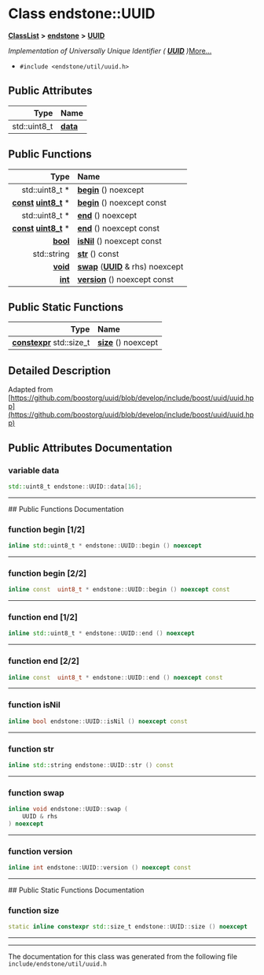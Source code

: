 

# Class endstone::UUID



[**ClassList**](annotated.md) **>** [**endstone**](namespaceendstone.md) **>** [**UUID**](classendstone_1_1UUID.md)



_Implementation of Universally Unique Identifier (_ [_**UUID**_](classendstone_1_1UUID.md) _)_[More...](#detailed-description)

* `#include <endstone/util/uuid.h>`





















## Public Attributes

| Type | Name |
| ---: | :--- |
|  std::uint8\_t | [**data**](#variable-data)  <br> |
















## Public Functions

| Type | Name |
| ---: | :--- |
|  std::uint8\_t \* | [**begin**](#function-begin-12) () noexcept<br> |
|  [**const**](classendstone_1_1Vector.md) [**uint8\_t**](classendstone_1_1Vector.md) \* | [**begin**](#function-begin-22) () noexcept const<br> |
|  std::uint8\_t \* | [**end**](#function-end-12) () noexcept<br> |
|  [**const**](classendstone_1_1Vector.md) [**uint8\_t**](classendstone_1_1Vector.md) \* | [**end**](#function-end-22) () noexcept const<br> |
|  [**bool**](classendstone_1_1Vector.md) | [**isNil**](#function-isnil) () noexcept const<br> |
|  std::string | [**str**](#function-str) () const<br> |
|  [**void**](classendstone_1_1Vector.md) | [**swap**](#function-swap) ([**UUID**](classendstone_1_1UUID.md) & rhs) noexcept<br> |
|  [**int**](classendstone_1_1Vector.md) | [**version**](#function-version) () noexcept const<br> |


## Public Static Functions

| Type | Name |
| ---: | :--- |
|  [**constexpr**](classendstone_1_1Vector.md) std::size\_t | [**size**](#function-size) () noexcept<br> |


























## Detailed Description


Adapted from [https://github.com/boostorg/uuid/blob/develop/include/boost/uuid/uuid.hpp](https://github.com/boostorg/uuid/blob/develop/include/boost/uuid/uuid.hpp) 


    
## Public Attributes Documentation




### variable data 

```C++
std::uint8_t endstone::UUID::data[16];
```




<hr>
## Public Functions Documentation




### function begin [1/2]

```C++
inline std::uint8_t * endstone::UUID::begin () noexcept
```




<hr>



### function begin [2/2]

```C++
inline const  uint8_t * endstone::UUID::begin () noexcept const
```




<hr>



### function end [1/2]

```C++
inline std::uint8_t * endstone::UUID::end () noexcept
```




<hr>



### function end [2/2]

```C++
inline const  uint8_t * endstone::UUID::end () noexcept const
```




<hr>



### function isNil 

```C++
inline bool endstone::UUID::isNil () noexcept const
```




<hr>



### function str 

```C++
inline std::string endstone::UUID::str () const
```




<hr>



### function swap 

```C++
inline void endstone::UUID::swap (
    UUID & rhs
) noexcept
```




<hr>



### function version 

```C++
inline int endstone::UUID::version () noexcept const
```




<hr>
## Public Static Functions Documentation




### function size 

```C++
static inline constexpr std::size_t endstone::UUID::size () noexcept
```




<hr>

------------------------------
The documentation for this class was generated from the following file `include/endstone/util/uuid.h`

